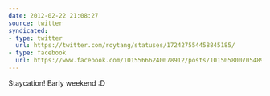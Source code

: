 ```yaml
---
date: 2012-02-22 21:08:27
source: twitter
syndicated:
- type: twitter
  url: https://twitter.com/roytang/statuses/172427554458845185/
- type: facebook
  url: https://www.facebook.com/10155666240078912/posts/10150580070548912
---
```


Staycation! Early weekend :D